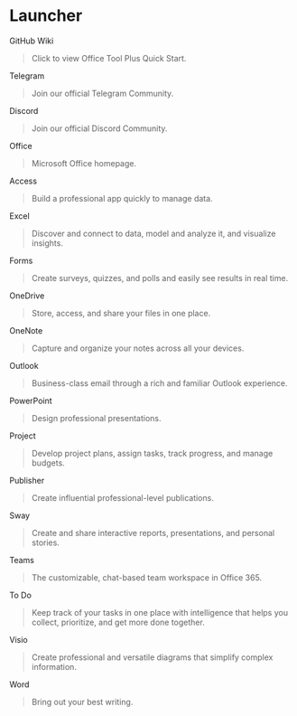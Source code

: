 # Launcher

GitHub Wiki
> Click to view Office Tool Plus Quick Start.

Telegram
> Join our official Telegram Community.

Discord
> Join our official Discord Community.

Office
> Microsoft Office homepage.

Access
> Build a professional app quickly to manage data.

Excel
> Discover and connect to data, model and analyze it, and visualize insights.

Forms
> Create surveys, quizzes, and polls and easily see results in real time.

OneDrive
> Store, access, and share your files in one place.

OneNote
> Capture and organize your notes across all your devices.

Outlook
> Business-class email through a rich and familiar Outlook experience.

PowerPoint
> Design professional presentations.

Project
> Develop project plans, assign tasks, track progress, and manage budgets.

Publisher
> Create influential professional-level publications.

Sway
> Create and share interactive reports, presentations, and personal stories.

Teams
> The customizable, chat-based team workspace in Office 365.

To Do
> Keep track of your tasks in one place with intelligence that helps you collect, prioritize, and get more done together.

Visio
> Create professional and versatile diagrams that simplify complex information.

Word
> Bring out your best writing.
